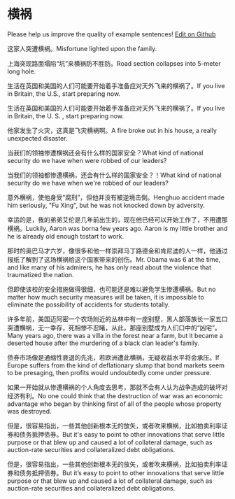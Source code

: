 # 横祸

Please help us improve the quality of example sentences! [Edit on Github](https://github.com/jiyushe/jiyu-example-sentence-source/blob/main/chinese/henghuo.md)

<p><span class="chinese">这家人突遭横祸。</span><span class="english">Misfortune lighted upon the family.</span></p>

<p><span class="chinese">上海突现路面塌陷“坑”来横祸防不胜防。</span><span class="english">Road section collapses into 5-meter long hole.</span></p>

<p><span class="chinese">生活在英国和美国的人们可能要开始着手准备应对天外飞来的横祸了。</span><span class="english">If you live in Britain, the U.S., start preparing now.</span></p>

<p><span class="chinese">生活在英国和美国的人们可能要开始着手准备应对天外飞来的横祸了。</span><span class="english">If you live in Britain, the U. S. , start preparing now.</span></p>

<p><span class="chinese">他家发生了火灾，这真是飞灾横祸啊。</span><span class="english">A fire broke out in his house, a really unexpected disaster.</span></p>

<p><span class="chinese">当我们的领袖惨遭横祸还会有什么样的国家安全？</span><span class="english">What kind of national security do we have when were robbed of our leaders?</span></p>

<p><span class="chinese">当我们的领袖都惨遭横祸，还会有什么样的国家安全？！</span><span class="english">What kind of national security do we have when we're robbed of our leaders?</span></p>

<p><span class="chinese">意外横祸，使他身受“腐刑”，但他并没有被逆境击倒。</span><span class="english">Henghuo accident made him seriously, "Fu Xing", but he was not knocked down by adversity.</span></p>

<p><span class="chinese">幸运的是，我的弟弟艾伦是几年前出生的，现在他已经可以开始工作了，不用遭那横祸。</span><span class="english">Luckily, Aaron was borna few years ago. Aaron is my little brother and he is already old enough tostart to work.</span></p>

<p><span class="chinese">那时的奥巴马才六岁，像很多和他一样崇拜马丁路德金和肯尼迪的人一样，他通过报纸了解到了这场横祸给这个国家带来的创伤。</span><span class="english">Mr. Obama was 6 at the time, and like many of his admirers, he has only read about the violence that traumatized the nation.</span></p>

<p><span class="chinese">但即使该校的安全措施做得很细，也可能还是难以避免学生惨遭横祸。</span><span class="english">But no matter how much security measures will be taken, it is impossible to eliminate the possibility of accidents for students totally.</span></p>

<p><span class="chinese">许多年前，美国迈阿密一个农场附近的丛林中有一座别墅，黑人部落族长一家五口突遭横祸，无一幸存，死相惨不忍睹，从此，那座别墅成为人们口中的“凶宅”。</span><span class="english">Many years ago, there was a villa in the forest near a farm, but it became a deserted house after the murdering of a black clan leader's family.</span></p>

<p><span class="chinese">债券市场像是通缩性衰退的先兆，若欧洲遭此横祸，无疑收益水平将会承压。</span><span class="english">If Europe suffers from the kind of deflationary slump that bond markets seem to be presaging, then profits would undoubtedly come under pressure.</span></p>

<p><span class="chinese">如果一开始就从惨遭横祸的个人角度去思考，那就不会有人认为战争造成的破坏对经济有利。</span><span class="english">No one could think that the destruction of war was an economic advantage who began by thinking first of all of the people whose property was destroyed.</span></p>

<p><span class="chinese">但是，很容易指出，一些其他创新根本无的放矢，或者吹来横祸，比如拍卖利率证券和债务抵押债券。</span><span class="english">But it's easy to point to other innovations that serve little purpose or that blew up and caused a lot of collateral damage, such as auction-rate securities and collateralized debt obligations.</span></p>

<p><span class="chinese">但是，很容易指出，一些其他创新根本无的放矢，或者吹来横祸，比如拍卖利率证券和债务抵押债券。</span><span class="english">But it’s easy to point to other innovations that serve little purpose or that blew up and caused a lot of collateral damage, such as auction-rate securities and collateralized debt obligations.</span></p>

